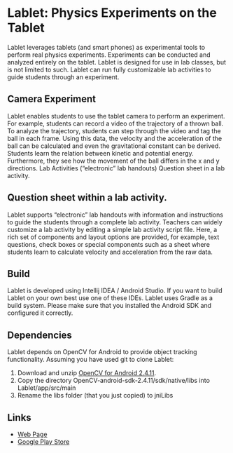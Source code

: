Lablet: Physics Experiments on the Tablet
====

Lablet leverages tablets (and smart phones) as experimental tools to perform real physics experiments. Experiments can be conducted and analyzed entirely on the tablet. Lablet is designed for use in lab classes, but is not limited to such. Lablet can run fully customizable lab activities to guide students through an experiment.

Camera Experiment
----

Lablet enables students to use the tablet camera to perform an experiment. For example, students can record a video of the trajectory of a thrown ball. To analyze the trajectory, students can step through the video and tag the ball in each frame. Using this data, the velocity and the acceleration of the ball can be calculated and even the gravitational constant can be derived. Students learn the relation between kinetic and potential energy. Furthermore, they see how the movement of the ball differs in the x and y directions.
Lab Activities (“electronic” lab handouts)
Question sheet in a lab activity.

Question sheet within a lab activity.
---

Lablet supports “electronic” lab handouts with information and instructions to guide the students through a complete lab activity. Teachers can widely customize a lab activity by editing a simple lab activity script file. Here, a rich set of components and layout options are provided, for example, text questions, check boxes or special components such as a sheet where students learn to calculate velocity and acceleration from the raw data.


Build
----
Lablet is developed using Intellij IDEA / Android Studio. If you want to build Lablet on your own best use one of these IDEs. Lablet uses Gradle as a build system. Please make sure that you installed the Android SDK and configured it correctly.

Dependencies
---
Lablet depends on OpenCV for Android to provide object tracking functionality. Assuming you have used git to clone Lablet:

1. Download and unzip [OpenCV for Android 2.4.11](http://sourceforge.net/projects/opencvlibrary/files/opencv-android/2.4.11/OpenCV-2.4.11-android-sdk.zip/download).
2. Copy the directory OpenCV-android-sdk-2.4.11/sdk/native/libs into Lablet/app/src/main
3. Rename the libs folder (that you just copied) to jniLibs

Links
----

* [Web Page](http://lablet.auckland.ac.nz/)
* [Google Play Store](https://play.google.com/store/apps/details?id=nz.ac.auckland.lablet)

